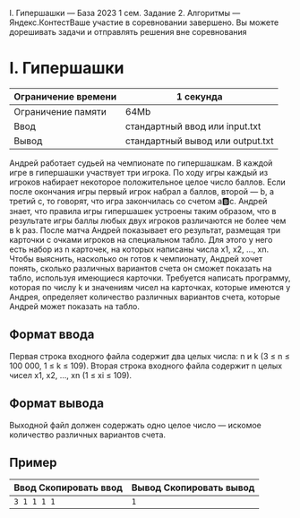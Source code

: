 I. Гипершашки — База 2023 1 сем. Задание 2\. Алгоритмы — Яндекс.КонтестВаше участие в соревновании завершено. Вы можете дорешивать задачи и отправлять решения вне соревнования



I. Гипершашки
=============




| Ограничение времени | 1 секунда |
| --- | --- |
| Ограничение памяти | 64Mb |
| Ввод | стандартный ввод или input.txt |
| Вывод | стандартный вывод или output.txt |





Андрей работает судьей на чемпионате по гипершашкам. В каждой игре в гипершашки участвует три игрока. По ходу игры каждый
 из игроков набирает некоторое положительное целое число баллов. Если после окончания игры первый игрок набрал a баллов, второй — b, а третий c, то говорят, что игра закончилась со счетом a:b:c. Андрей знает, что правила игры гипершашек устроены таким образом, что в результате игры баллы любых двух игроков различаются
 не более чем в k раз. После матча Андрей показывает его результат, размещая три карточки с очками игроков на специальном табло. Для этого
 у него есть набор из n карточек, на которых написаны числа x1, x2, …, xn. Чтобы выяснить, насколько он готов к чемпионату, Андрей хочет понять, сколько различных вариантов счета он сможет показать
 на табло, используя имеющиеся карточки. Требуется написать программу, которая по числу k и значениям чисел на карточках, которые имеются у Андрея, определяет количество различных вариантов счета, которые Андрей
 может показать на табло.
 


Формат ввода
------------



Первая строка входного файла содержит два целых числа: n и k (3 ≤ n ≤ 100 000, 1 ≤ k ≤ 109). Вторая строка входного файла содержит n целых чисел x1, x2, …, xn (1 ≤ xi ≤ 109).
 


Формат вывода
-------------



Выходной файл должен содержать одно целое число — искомое количество различных вариантов счета.


Пример
------




| Ввод Скопировать ввод | Вывод Скопировать вывод |
| --- | --- |
| ``` 3 1 1 1 1  ``` | ``` 1  ``` |


